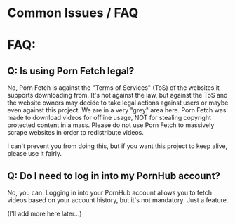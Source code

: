 # Common Issues / FAQ


# FAQ:


## Q: Is using Porn Fetch legal?

No, Porn Fetch is against the "Terms of Services" (ToS) of the websites it supports downloading from. It's not against the law,
but against the ToS and the website owners may decide to take legal actions against users or maybe even against this project.
We are in a very "grey" area here. Porn Fetch was made to download videos for offline usage, NOT for stealing copyright protected content
in a mass. Please do not use Porn Fetch to massively scrape websites in order to redistribute videos.

I can't prevent you from doing this, but if you want this project to keep alive, please use it fairly.

## Q: Do I need to log in into my PornHub account? 

No, you can. Logging in into your PornHub account allows you to fetch videos based on your account history, but it's not
mandatory. Just a feature.


(I'll add more here later...)

